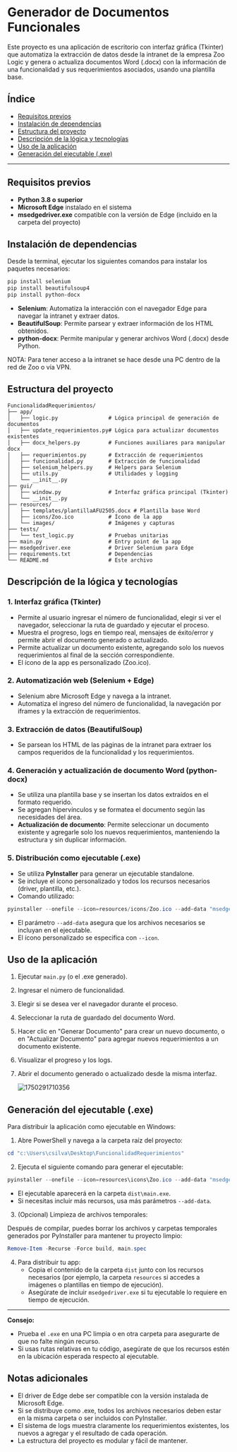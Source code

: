 # Generador de Documentos Funcionales

Este proyecto es una aplicación de escritorio con interfaz gráfica (Tkinter) que automatiza la extracción de datos desde la intranet de la empresa Zoo Logic y genera o actualiza documentos Word (.docx) con la información de una funcionalidad y sus requerimientos asociados, usando una plantilla base.

## Índice

- [Requisitos previos](#requisitos-previos)
- [Instalación de dependencias](#instalación-de-dependencias)
- [Estructura del proyecto](#estructura-del-proyecto)
- [Descripción de la lógica y tecnologías](#descripción-de-la-lógica-y-tecnologías)
- [Uso de la aplicación](#uso-de-la-aplicación)
- [Generación del ejecutable (.exe)](#generación-del-ejecutable-exe)

---

## Requisitos previos

- **Python 3.8 o superior**
- **Microsoft Edge** instalado en el sistema
- **msedgedriver.exe** compatible con la versión de Edge (incluido en la carpeta del proyecto)

## Instalación de dependencias

Desde la terminal, ejecutar los siguientes comandos para instalar los paquetes necesarios:

```powershell
pip install selenium
pip install beautifulsoup4
pip install python-docx
```

- **Selenium**: Automatiza la interacción con el navegador Edge para navegar la intranet y extraer datos.
- **BeautifulSoup**: Permite parsear y extraer información de los HTML obtenidos.
- **python-docx**: Permite manipular y generar archivos Word (.docx) desde Python.

NOTA: Para tener acceso a la intranet se hace desde una PC dentro de la red de Zoo o vía VPN.

## Estructura del proyecto

```
FuncionalidadRequerimientos/
├── app/
│   ├── logic.py                # Lógica principal de generación de documentos
│   ├── update_requerimientos.py# Lógica para actualizar documentos existentes
│   ├── docx_helpers.py         # Funciones auxiliares para manipular docx
│   ├── requerimientos.py       # Extracción de requerimientos
│   ├── funcionalidad.py        # Extracción de funcionalidad
│   ├── selenium_helpers.py     # Helpers para Selenium
│   ├── utils.py                # Utilidades y logging
│   └── __init__.py
├── gui/
│   ├── window.py               # Interfaz gráfica principal (Tkinter)
│   └── __init__.py
├── resources/
│   ├── templates/plantillaAFU2505.docx # Plantilla base Word
│   ├── icons/Zoo.ico           # Ícono de la app
│   └── images/                 # Imágenes y capturas
├── tests/
│   └── test_logic.py           # Pruebas unitarias
├── main.py                     # Entry point de la app
├── msedgedriver.exe            # Driver Selenium para Edge
├── requirements.txt            # Dependencias
└── README.md                   # Este archivo
```

## Descripción de la lógica y tecnologías

### 1. Interfaz gráfica (Tkinter)

- Permite al usuario ingresar el número de funcionalidad, elegir si ver el navegador, seleccionar la ruta de guardado y ejecutar el proceso.
- Muestra el progreso, logs en tiempo real, mensajes de éxito/error y permite abrir el documento generado o actualizado.
- Permite actualizar un documento existente, agregando solo los nuevos requerimientos al final de la sección correspondiente.
- El ícono de la app es personalizado (Zoo.ico).

### 2. Automatización web (Selenium + Edge)

- Selenium abre Microsoft Edge y navega a la intranet.
- Automatiza el ingreso del número de funcionalidad, la navegación por iframes y la extracción de requerimientos.

### 3. Extracción de datos (BeautifulSoup)

- Se parsean los HTML de las páginas de la intranet para extraer los campos requeridos de la funcionalidad y los requerimientos.

### 4. Generación y actualización de documento Word (python-docx)

- Se utiliza una plantilla base y se insertan los datos extraídos en el formato requerido.
- Se agregan hipervínculos y se formatea el documento según las necesidades del área.
- **Actualización de documento**: Permite seleccionar un documento existente y agregarle solo los nuevos requerimientos, manteniendo la estructura y sin duplicar información.

### 5. Distribución como ejecutable (.exe)

- Se utiliza **PyInstaller** para generar un ejecutable standalone.
- Se incluye el ícono personalizado y todos los recursos necesarios (driver, plantilla, etc.).
- Comando utilizado:

```powershell
pyinstaller --onefile --icon=resources/icons/Zoo.ico --add-data "msedgedriver.exe;." --add-data "resources/templates/plantillaAFU2505.docx;resources/templates" main.py
```

- El parámetro `--add-data` asegura que los archivos necesarios se incluyan en el ejecutable.
- El ícono personalizado se especifica con `--icon`.

## Uso de la aplicación

1. Ejecutar `main.py` (o el .exe generado).
2. Ingresar el número de funcionalidad.
3. Elegir si se desea ver el navegador durante el proceso.
4. Seleccionar la ruta de guardado del documento Word.
5. Hacer clic en "Generar Documento" para crear un nuevo documento, o en "Actualizar Documento" para agregar nuevos requerimientos a un documento existente.
6. Visualizar el progreso y los logs.
7. Abrir el documento generado o actualizado desde la misma interfaz.

   ![1750291710356](image/README/1750291710356.png)

## Generación del ejecutable (.exe)

Para distribuir la aplicación como ejecutable en Windows:

1. Abre PowerShell y navega a la carpeta raíz del proyecto:

```powershell
cd "c:\Users\csilva\Desktop\FuncionalidadRequerimientos"
```

2. Ejecuta el siguiente comando para generar el ejecutable:

```powershell
pyinstaller --onefile --icon=resources\icons\Zoo.ico --add-data "msedgedriver.exe;." --add-data "resources\templates\plantillaAFU2505.docx;resources\templates" main.py
```

- El ejecutable aparecerá en la carpeta `dist\main.exe`.
- Si necesitas incluir más recursos, usa más parámetros `--add-data`.

3. (Opcional) Limpieza de archivos temporales:

Después de compilar, puedes borrar los archivos y carpetas temporales generados por PyInstaller para mantener tu proyecto limpio:

```powershell
Remove-Item -Recurse -Force build, main.spec
```

4. Para distribuir tu app:
   - Copia el contenido de la carpeta `dist` junto con los recursos necesarios (por ejemplo, la carpeta `resources` si accedes a imágenes o plantillas en tiempo de ejecución).
   - Asegúrate de incluir `msedgedriver.exe` si tu ejecutable lo requiere en tiempo de ejecución.

---

**Consejo:**

- Prueba el `.exe` en una PC limpia o en otra carpeta para asegurarte de que no falte ningún recurso.
- Si usas rutas relativas en tu código, asegúrate de que los recursos estén en la ubicación esperada respecto al ejecutable.

## Notas adicionales

- El driver de Edge debe ser compatible con la versión instalada de Microsoft Edge.
- Si se distribuye como .exe, todos los archivos necesarios deben estar en la misma carpeta o ser incluidos con PyInstaller.
- El sistema de logs muestra claramente los requerimientos existentes, los nuevos a agregar y el resultado de cada operación.
- La estructura del proyecto es modular y fácil de mantener.
